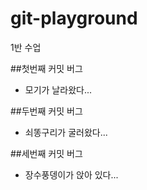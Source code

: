 # git-playground
1반 수업

##첫번째 커밋 버그

- 모기가 날라왔다...

##두번째 커밋 버그

- 쇠똥구리가 굴러왔다...

##세번째 커밋 버그

- 장수풍뎅이가 앉아 있다...
